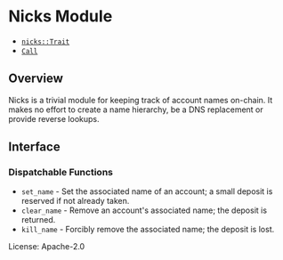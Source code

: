 # Nicks Module

- [`nicks::Trait`](./trait.Trait.html)
- [`Call`](./enum.Call.html)

## Overview

Nicks is a trivial module for keeping track of account names on-chain. It makes no effort to
create a name hierarchy, be a DNS replacement or provide reverse lookups.

## Interface

### Dispatchable Functions

* `set_name` - Set the associated name of an account; a small deposit is reserved if not already
  taken.
* `clear_name` - Remove an account's associated name; the deposit is returned.
* `kill_name` - Forcibly remove the associated name; the deposit is lost.

[`Call`]: ./enum.Call.html
[`Trait`]: ./trait.Trait.html

License: Apache-2.0